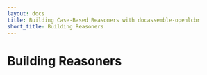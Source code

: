 ```yaml
---
layout: docs
title: Building Case-Based Reasoners with docassemble-openlcbr
short_title: Building Reasoners
---
```

# Building Reasoners
